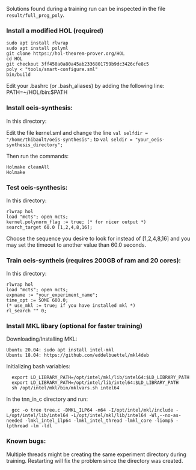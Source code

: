 Solutions found during a training run can be inspected in the file
`result/full_prog_poly`.

### Install a modified HOL (required)
```
sudo apt install rlwrap
sudo apt install polyml
git clone https://hol-theorem-prover.org/HOL
cd HOL
git checkout 3ff450a0a80a45ab2336801759b9dc3426cfe8c5
poly < "tools/smart-configure.sml"
bin/build
```

Edit your .bashrc (or .bash_aliases) by adding the following line:
PATH=~/HOL/bin:$PATH

### Install oeis-synthesis:
In this directory:

Edit the file kernel.sml and change the line
`val selfdir = "/home/thibault/oeis-synthesis";`
to `val seldir = "your_oeis-synthesis_directory";`

Then run the commands:
```
Holmake cleanAll
Holmake
```
### Test oeis-synthesis:
In this directory:
```
rlwrap hol
load "mcts"; open mcts;
kernel.polynorm_flag := true; (* for nicer output *)
search_target 60.0 [1,2,4,8,16]; 
```

Choose the sequence you desire to look for instead of
[1,2,4,8,16] and you may set the timeout to another value than 60.0 seconds.


### Train oeis-syntheis (requires 200GB of ram and 20 cores):
In this directory:
```
rlwrap hol
load "mcts"; open mcts;
expname := "your_experiment_name";
time_opt := SOME 600.0;
(* use_mkl := true; if you have installed mkl *)
rl_search "" 0;
```

### Install MKL libary (optional for faster training)
Downloading/Installing MKL:
```
Ubuntu 20.04: sudo apt install intel-mkl
Ubuntu 18.04: https://github.com/eddelbuettel/mkl4deb 
```
Initializing bash variables:
```
  export LD_LIBRARY_PATH=/opt/intel/mkl/lib/intel64:$LD_LIBRARY_PATH
  export LD_LIBRARY_PATH=/opt/intel/lib/intel64:$LD_LIBRARY_PATH
  sh /opt/intel/mkl/bin/mklvars.sh intel64
```

In the tnn_in_c directory and run: 
```
  gcc -o tree tree.c -DMKL_ILP64 -m64 -I/opt/intel/mkl/include -L/opt/intel/lib/intel64 -L/opt/intel/mkl/lib/intel64 -Wl,--no-as-needed -lmkl_intel_ilp64 -lmkl_intel_thread -lmkl_core -liomp5 -lpthread -lm -ldl
```

### Known bugs: 
  Multiple threads might be creating the same experiment directory during 
training.
  Restarting will fix the problem since the directory was created.

